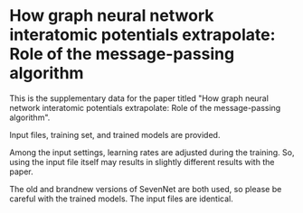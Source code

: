 # How graph neural network interatomic potentials extrapolate: Role of the message-passing algorithm

This is the supplementary data for the paper titled "How graph neural network interatomic potentials extrapolate: Role of the message-passing algorithm".

Input files, training set, and trained models are provided.

Among the input settings, learning rates are adjusted during the training. So, using the input file itself may results in slightly different results with the paper.

The old and brandnew versions of SevenNet are both used, so please be careful with the trained models. The input files are identical.
